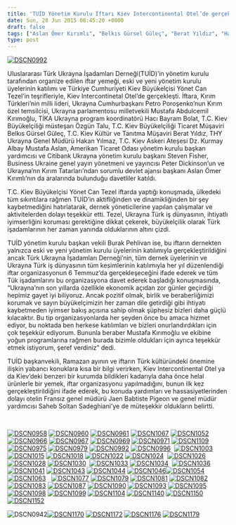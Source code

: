 ```yaml
---
title: 'TUİD Yönetim Kurulu İftarı Kiev Intercontinental Otel’de gerçekleşti'
date: Sun, 28 Jun 2015 08:45:20 +0000
draft: false
tags: ["Aslan Ömer Kırımlı", "Belkıs Gürsel Güleç", "Berat Yıldız", "Hacı Bayram Bolat", "hakan yılmaz", "iftar", "kiev iftar", "Kiev Intercontinental Otel", "Mustafa Abdulcemil Kırımoğlu", "Mustafa Aslan", "Özgün Talu", "Peter Dickinson", "ramazan", "Steven Fisher", "Tonguç Civelek", "TUİD (Türk Ukrayna İşadamları Derneği)", "Ukrayna ramazan", "Yönet Can Tezel"]
type: post
---
```


[![DSCN0992](http://burakpehlivan.org/wp-content/uploads/2015/06/DSCN09922.jpg)](http://burakpehlivan.org/wp-content/uploads/2015/06/DSCN09922.jpg)

Uluslararası Türk Ukrayna İşadamları Derneği(TUİD)’in yönetim kurulu tarafından organize edilen iftar yemeği, eski ve yeni yönetim kurulu üyelerinin katılımı ve Türkiye Cumhuriyeti Kiev Büyükelçisi Yönet Can Tezel’in teşrifleriyle, Kiev Intercontinetal Otel’de gerçekleşti. İftara, Kırım Türkleri’nin milli lideri, Ukrayna Cumhurbaşkanı Petro Poroşenko’nun Kırım özel temsilcisi, Ukrayna parlamentosu milletvekili Mustafa Abdulcemil Kırımoğlu, TİKA Ukrayna program koordinatörü Hacı Bayram Bolat, T.C. Kiev Büyükelçiliği müsteşarı Özgün Talu, T.C. Kiev Büyükelçiliği Ticaret Müşaviri Belkıs Gürsel Güleç, T.C. Kiev Kültür ve Tanıtma Müşaviri Berat Yıldız, THY Ukrayna Genel Müdürü Hakan Yılmaz, T.C. Kiev Askeri Ateşesi Dz. Kurmay Albay Mustafa Aslan, Amerikan Ticaret Odası yönetim kurulu başkan yardımcısı ve Citibank Ukrayna yönetim kurulu başkanı Steven Fisher, Business Ukraine genel yayın yönetmeni ve yayıncısı Peter Dickinson’un ve Ukrayna’nn Kırım Tatarları’ndan sorumlu devlet ajansı başkanı Aslan Ömer Kırımlı’nın da aralarında bulunduğu davetliler katıldı.

T.C. Kiev Büyükelçisi Yönet Can Tezel iftarda yaptığı konuşmada, ülkedeki tüm sıkıntılara rağmen TUİD’in aktifliğinden ve dinamikliğinden bir şey kaybetmediğini hatırlatarak, dernek yöneticilerine yapılan çalışmalar ve aktivitelerden dolayı teşekkür etti. Tezel, Ukrayna Türk iş dünyasının, ihtiyatlı iyimserliğini koruması gerektiğine dikkat çekerek, büyükelçilik olarak Türk işadamlarının her zaman yanında olduklarının altını çizdi.

TUİD yönetim kurulu başkan vekili Burak Pehlivan ise, bu iftarın dernekten yalnızca eski ve yeni yönetim kurulu üyelerinin katılımıyla gerçekleştirildiğini ancak Türk Ukrayna İşadamları Derneği’nin, tüm dernek üyelerinin ve Ukrayna Türk iş dünyasının tüm kesimlerinin katılımıyla her yıl düzenlendiği iftar organizasyonun 6 Temmuz’da gerçekleşeceğini ifade ederek ve tüm Tük işadamlarını bu organizasyona davet ederek başladığı konuşmasında, “Ukrayna’nın son yıllarda özellikle ekonomik açıdan zor günler geçirdiği hepimiz gayet iyi biliyoruz. Ancak pozitif olmak, birlik ve beraberliğimizi korumak ve sayın büyükelçimizin her zaman dile getirdiği gibi ihtiyatı kaybetmeden iyimser bakış açısına sahip olmak şüphesiz bizleri daha güçlü kılacaktır. Bu tip organizasyonlarda her şeyden önce bu amaca hizmet ediyor, bu noktada ben herkese katılımları ve bizleri onurlandırdıkları için çok teşekkür ediyorum. Bununla beraber Mustafa Kırımoğlu ve ekibine yoğun programlarına rağmen burada bizimle oldukları için ayrıca teşekkür etmek istiyorum, şeref verdiniz” dedi.

TUİD başkanvekili, Ramazan ayının ve iftarın Türk kültüründeki önemine ilişkin yabancı konuklara kısa bir bilgi verirken, Kiev Intercontinental Otel ya da Kiev’deki benzeri bir kurumda bildikleri kadarıyla daha önce helal ürünlerle bir yemek, iftar organizasyonu yapılmadığını, bunun ilk kez gerçekleştirildiğini ifade ederek, bu konuda yardımları ve hassasiyetlerinden dolayı otelin Fransız genel müdürü Jaen Babtiste Pigeon ve genel müdür yardımcısı Saheb Soltan Sadeghiani’ye de müteşekkir oldukların belirtti.

 

[![DSCN0958](http://burakpehlivan.org/wp-content/uploads/2015/06/DSCN0958.jpg)](http://burakpehlivan.org/wp-content/uploads/2015/06/DSCN0958.jpg) [![DSCN0960](http://burakpehlivan.org/wp-content/uploads/2015/06/DSCN0960.jpg)](http://burakpehlivan.org/wp-content/uploads/2015/06/DSCN0960.jpg) [![DSCN0961](http://burakpehlivan.org/wp-content/uploads/2015/06/DSCN0961.jpg)](http://burakpehlivan.org/wp-content/uploads/2015/06/DSCN0961.jpg) [![DSCN1067](http://burakpehlivan.org/wp-content/uploads/2015/06/DSCN1067.jpg)](http://burakpehlivan.org/wp-content/uploads/2015/06/DSCN1067.jpg) [![DSCN1052](http://burakpehlivan.org/wp-content/uploads/2015/06/DSCN1052.jpg)](http://burakpehlivan.org/wp-content/uploads/2015/06/DSCN1052.jpg) [![DSCN0966](http://burakpehlivan.org/wp-content/uploads/2015/06/DSCN0966.jpg)](http://burakpehlivan.org/wp-content/uploads/2015/06/DSCN0966.jpg) [![DSCN0967](http://burakpehlivan.org/wp-content/uploads/2015/06/DSCN0967.jpg)](http://burakpehlivan.org/wp-content/uploads/2015/06/DSCN0967.jpg) [![DSCN0969](http://burakpehlivan.org/wp-content/uploads/2015/06/DSCN0969.jpg)](http://burakpehlivan.org/wp-content/uploads/2015/06/DSCN0969.jpg) [![DSCN0971](http://burakpehlivan.org/wp-content/uploads/2015/06/DSCN0971.jpg)](http://burakpehlivan.org/wp-content/uploads/2015/06/DSCN0971.jpg) [![DSCN1109](http://burakpehlivan.org/wp-content/uploads/2015/06/DSCN1109.jpg)](http://burakpehlivan.org/wp-content/uploads/2015/06/DSCN1109.jpg)  [![DSCN0975](http://burakpehlivan.org/wp-content/uploads/2015/06/DSCN0975.jpg)](http://burakpehlivan.org/wp-content/uploads/2015/06/DSCN0975.jpg) [![DSCN0979](http://burakpehlivan.org/wp-content/uploads/2015/06/DSCN0979.jpg)](http://burakpehlivan.org/wp-content/uploads/2015/06/DSCN0979.jpg) [![DSCN0992](http://burakpehlivan.org/wp-content/uploads/2015/06/DSCN0992.jpg)](http://burakpehlivan.org/wp-content/uploads/2015/06/DSCN0992.jpg) [![DSCN0996](http://burakpehlivan.org/wp-content/uploads/2015/06/DSCN0996.jpg)](http://burakpehlivan.org/wp-content/uploads/2015/06/DSCN0996.jpg)  [![DSCN1003](http://burakpehlivan.org/wp-content/uploads/2015/06/DSCN1003.jpg)](http://burakpehlivan.org/wp-content/uploads/2015/06/DSCN1003.jpg)  [![DSCN1015](http://burakpehlivan.org/wp-content/uploads/2015/06/DSCN1015.jpg)](http://burakpehlivan.org/wp-content/uploads/2015/06/DSCN1015.jpg) [![DSCN1018](http://burakpehlivan.org/wp-content/uploads/2015/06/DSCN1018.jpg)](http://burakpehlivan.org/wp-content/uploads/2015/06/DSCN1018.jpg) [![DSCN1022](http://burakpehlivan.org/wp-content/uploads/2015/06/DSCN1022.jpg)](http://burakpehlivan.org/wp-content/uploads/2015/06/DSCN1022.jpg) [![DSCN1024](http://burakpehlivan.org/wp-content/uploads/2015/06/DSCN1024.jpg)](http://burakpehlivan.org/wp-content/uploads/2015/06/DSCN1024.jpg)  [![DSCN1026](http://burakpehlivan.org/wp-content/uploads/2015/06/DSCN1026.jpg)](http://burakpehlivan.org/wp-content/uploads/2015/06/DSCN1026.jpg) [![DSCN1028](http://burakpehlivan.org/wp-content/uploads/2015/06/DSCN1028.jpg)](http://burakpehlivan.org/wp-content/uploads/2015/06/DSCN1028.jpg) [![DSCN1030](http://burakpehlivan.org/wp-content/uploads/2015/06/DSCN1030.jpg)](http://burakpehlivan.org/wp-content/uploads/2015/06/DSCN1030.jpg)  [![DSCN1033](http://burakpehlivan.org/wp-content/uploads/2015/06/DSCN1033.jpg)](http://burakpehlivan.org/wp-content/uploads/2015/06/DSCN1033.jpg) [![DSCN1034](http://burakpehlivan.org/wp-content/uploads/2015/06/DSCN1034.jpg)](http://burakpehlivan.org/wp-content/uploads/2015/06/DSCN1034.jpg)  [![DSCN1036](http://burakpehlivan.org/wp-content/uploads/2015/06/DSCN1036.jpg)](http://burakpehlivan.org/wp-content/uploads/2015/06/DSCN1036.jpg) [![DSCN1041](http://burakpehlivan.org/wp-content/uploads/2015/06/DSCN1041.jpg)](http://burakpehlivan.org/wp-content/uploads/2015/06/DSCN1041.jpg) [![DSCN1043](http://burakpehlivan.org/wp-content/uploads/2015/06/DSCN1043.jpg)](http://burakpehlivan.org/wp-content/uploads/2015/06/DSCN1043.jpg) [![DSCN1044](http://burakpehlivan.org/wp-content/uploads/2015/06/DSCN1044.jpg)](http://burakpehlivan.org/wp-content/uploads/2015/06/DSCN1044.jpg) [![DSCN1046](http://burakpehlivan.org/wp-content/uploads/2015/06/DSCN1046.jpg)](http://burakpehlivan.org/wp-content/uploads/2015/06/DSCN1046.jpg)[![DSCN1054](http://burakpehlivan.org/wp-content/uploads/2015/06/DSCN1054.jpg)](http://burakpehlivan.org/wp-content/uploads/2015/06/DSCN1054.jpg) [![DSCN1063](http://burakpehlivan.org/wp-content/uploads/2015/06/DSCN1063.jpg)](http://burakpehlivan.org/wp-content/uploads/2015/06/DSCN1063.jpg)   [![DSCN1077](http://burakpehlivan.org/wp-content/uploads/2015/06/DSCN1077.jpg)](http://burakpehlivan.org/wp-content/uploads/2015/06/DSCN1077.jpg) [![DSCN1079](http://burakpehlivan.org/wp-content/uploads/2015/06/DSCN1079.jpg)](http://burakpehlivan.org/wp-content/uploads/2015/06/DSCN1079.jpg) [![DSCN1081](http://burakpehlivan.org/wp-content/uploads/2015/06/DSCN1081.jpg)](http://burakpehlivan.org/wp-content/uploads/2015/06/DSCN1081.jpg) [![DSCN1082](http://burakpehlivan.org/wp-content/uploads/2015/06/DSCN1082.jpg)](http://burakpehlivan.org/wp-content/uploads/2015/06/DSCN1082.jpg) [![DSCN1083](http://burakpehlivan.org/wp-content/uploads/2015/06/DSCN1083.jpg)](http://burakpehlivan.org/wp-content/uploads/2015/06/DSCN1083.jpg) [![DSCN1087](http://burakpehlivan.org/wp-content/uploads/2015/06/DSCN1087.jpg)](http://burakpehlivan.org/wp-content/uploads/2015/06/DSCN1087.jpg) [![DSCN1090](http://burakpehlivan.org/wp-content/uploads/2015/06/DSCN1090.jpg)](http://burakpehlivan.org/wp-content/uploads/2015/06/DSCN1090.jpg) [![DSCN1093](http://burakpehlivan.org/wp-content/uploads/2015/06/DSCN1093.jpg)](http://burakpehlivan.org/wp-content/uploads/2015/06/DSCN1093.jpg) [![DSCN1095](http://burakpehlivan.org/wp-content/uploads/2015/06/DSCN1095.jpg)](http://burakpehlivan.org/wp-content/uploads/2015/06/DSCN1095.jpg) [![DSCN1098](http://burakpehlivan.org/wp-content/uploads/2015/06/DSCN1098.jpg)](http://burakpehlivan.org/wp-content/uploads/2015/06/DSCN1098.jpg) [![DSCN1099](http://burakpehlivan.org/wp-content/uploads/2015/06/DSCN1099.jpg)](http://burakpehlivan.org/wp-content/uploads/2015/06/DSCN1099.jpg) [![DSCN1104](http://burakpehlivan.org/wp-content/uploads/2015/06/DSCN1104.jpg)](http://burakpehlivan.org/wp-content/uploads/2015/06/DSCN1104.jpg) [![DSCN1140](http://burakpehlivan.org/wp-content/uploads/2015/06/DSCN1140.jpg)](http://burakpehlivan.org/wp-content/uploads/2015/06/DSCN1140.jpg) [![DSCN1150](http://burakpehlivan.org/wp-content/uploads/2015/06/DSCN1150.jpg)](http://burakpehlivan.org/wp-content/uploads/2015/06/DSCN1150.jpg) [![DSCN1152](http://burakpehlivan.org/wp-content/uploads/2015/06/DSCN1152.jpg)](http://burakpehlivan.org/wp-content/uploads/2015/06/DSCN1152.jpg)

![DSCN0942](http://burakpehlivan.org/wp-content/uploads/2015/06/DSCN0942.jpg)[![DSCN1170](http://burakpehlivan.org/wp-content/uploads/2015/06/DSCN1170.jpg)](http://burakpehlivan.org/wp-content/uploads/2015/06/DSCN1170.jpg) [![DSCN1172](http://burakpehlivan.org/wp-content/uploads/2015/06/DSCN1172.jpg)](http://burakpehlivan.org/wp-content/uploads/2015/06/DSCN1172.jpg) [![DSCN1176](http://burakpehlivan.org/wp-content/uploads/2015/06/DSCN1176.jpg)](http://burakpehlivan.org/wp-content/uploads/2015/06/DSCN1176.jpg) [![DSCN1179](http://burakpehlivan.org/wp-content/uploads/2015/06/DSCN1179.jpg)](http://burakpehlivan.org/wp-content/uploads/2015/06/DSCN1179.jpg)